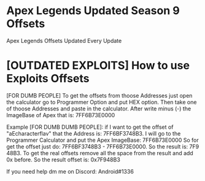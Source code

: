# Apex Legends Updated Season 9 Offsets
Apex Legends Offsets Updated Every Update





# [OUTDATED EXPLOITS] How to use Exploits Offsets
[FOR DUMB PEOPLE]
To get the offsets from thoose Addresses just open the calculator go to Programmer Option and put HEX option.
Then take one of thoose Addresses and paste in the calculator.
After write minus (-) the ImageBase of Apex that is: 7FF6B73E0000

Example [FOR DUMB DUMB PEOPLE]:
if I want to get the offset of "aEcharacterflav" that the Address is: 7FF6BF3748B3.
I will go to the Programmer Calculator and put the Apex ImageBase: 7FF6B73E0000
So for get the offset just do: 7FF6BF3748B3 - 7FF6B73E0000. So the result is: 7F9 48B3. To get the real offsets remove all the space from the result and add 0x before.
So the result offset is: 0x7F948B3


If you need help dm me on Discord: Android#1336
